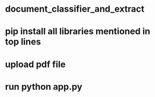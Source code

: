 # document_classifier_and_extract

# pip install all libraries mentioned in top lines
# upload pdf file 
# run python app.py
